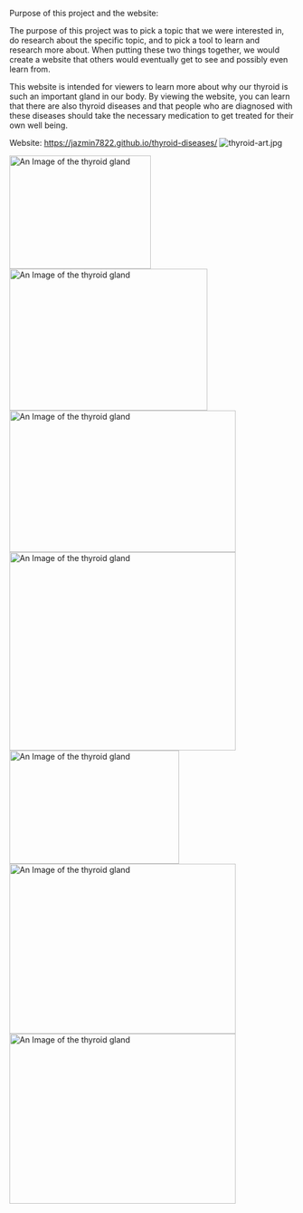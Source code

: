 
Purpose of this project and the website:

The purpose of this project was to pick a topic that we were interested in, do research about the specific topic, and to pick a tool to learn and research more about. When putting these two things together, we would create a website that others would eventually get to see and possibly even learn from.

This website is intended for viewers to learn more about why our thyroid is such an important gland in our body. By viewing the website, you can learn that there are also thyroid diseases and that people who are diagnosed with these diseases should take the necessary medication to get treated for their own well being.


Website: https://jazmin7822.github.io/thyroid-diseases/
![thyroid-art.jpg](thyroid-art.jpg)

<img src="../img/portfolio/thyroid-1.jpg" alt="An Image of the thyroid gland" width="250" height="200">
<img src="../img/portfolio/T3-and-T4.jpg" alt="An Image of the thyroid gland" width="350" height="250">
<img src="../img/portfolio/Hyperthyroidism.jpg" alt="An Image of the thyroid gland" width="400" height="250">
<img src="../img/portfolio/Hypothyroidism.png" alt="An Image of the thyroid gland" width="400" height="350">
<img src="../img/portfolio/graves'.jpg" alt="An Image of the thyroid gland" width="300" height="200">
<img src="../img/portfolio/goiters1.jpg" alt="An Image of the thyroid gland" width="400" height="300">
<img src="../img/portfolio/thyroid-cancer.jpg" alt="An Image of the thyroid gland" width="400" height="300">



